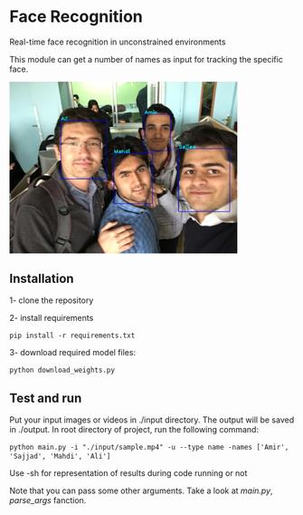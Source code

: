 # Face Recognition
Real-time face recognition in unconstrained environments

This module can get a number of names as input for tracking the specific face.

<img src="./output/IMG_4383.JPG" width="80%">

## Installation
1- clone the repository

2- install requirements
```
pip install -r requirements.txt
```
3- download required model files: 
```
python download_weights.py
```

## Test and run
Put your input images or videos in ./input directory. The output will be saved in ./output. 
In root directory of project, run the following command: 
```
python main.py -i "./input/sample.mp4" -u --type name -names ['Amir', 'Sajjad', 'Mahdi', 'Ali']
```
Use -sh for representation of results during code running or not

Note that you can pass some other arguments. Take a look at *main.py*, *parse_args* fanction.
